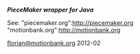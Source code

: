 ***PieceMaker wrapper for Java***

See:
"piecemaker.org":http://piecemaker.org
"motionbank.org":http://motionbank.org

florian@motionbank.org
2012-02
